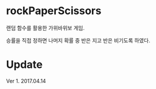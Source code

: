 # rockPaperScissors

랜덤 함수를 활용한 가위바위보 게임.

승률을 직접 정하면 나머지 확률 중 반은 지고 반은 비기도록 하였다.

# Update

Ver 1. 2017.04.14
